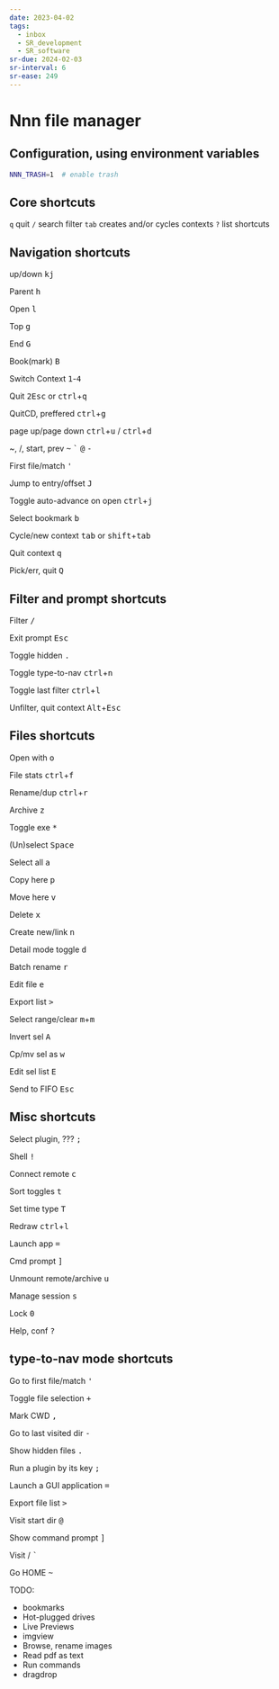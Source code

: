 ```yaml
---
date: 2023-04-02
tags:
  - inbox
  - SR_development
  - SR_software
sr-due: 2024-02-03
sr-interval: 6
sr-ease: 249
---
```


# Nnn file manager

## Configuration, using environment variables
```bash
NNN_TRASH=1  # enable trash
```
## Core shortcuts
`q` quit
`/` search filter
`tab` creates and/or cycles contexts
`?` list shortcuts

## Navigation shortcuts

up/down
&#10;
<kbd>k</kbd><kbd>j</kbd>

Parent
&#10;
<kbd>h</kbd>

Open
&#10;
<kbd>l</kbd>

Top
&#10;
<kbd>g</kbd>

End
&#10;
<kbd>G</kbd>

Book(mark)
&#10;
<kbd>B</kbd>

Switch Context
&#10;
<kbd>1</kbd>-<kbd>4</kbd>

Quit
&#10;
<kbd>2</kbd><kbd>Esc</kbd> or <kbd>ctrl</kbd>+<kbd>q</kbd>

QuitCD, preffered
&#10;
<kbd>ctrl</kbd>+<kbd>g</kbd>

page up/page down
&#10;
<kbd>ctrl</kbd>+<kbd>u</kbd> / <kbd>ctrl</kbd>+<kbd>d</kbd>

~, /, start, prev
&#10;
<kbd>\~</kbd> <kbd>`</kbd> <kbd>@</kbd> <kbd>-</kbd>

First file/match
&#10;
<kbd>'</kbd>

Jump to entry/offset
&#10;
<kbd>J</kbd>

Toggle auto-advance on open
&#10;
<kbd>ctrl</kbd>+<kbd>j</kbd>

Select bookmark
&#10;
<kbd>b</kbd>

Cycle/new context
&#10;
<kbd>tab</kbd> or <kbd>shift</kbd>+<kbd>tab</kbd>

Quit context
&#10;
<kbd>q</kbd>

Pick/err, quit
&#10;
<kbd>Q</kbd>

## Filter and prompt shortcuts
Filter
&#10;
<kbd>/</kbd>

Exit prompt
&#10;
<kbd>Esc</kbd>

Toggle hidden
&#10;
<kbd>.</kbd>

Toggle type-to-nav
&#10;
<kbd>ctrl</kbd>+<kbd>n</kbd>

Toggle last filter
&#10;
<kbd>ctrl</kbd>+<kbd>l</kbd>

Unfilter, quit context
&#10;
<kbd>Alt</kbd>+<kbd>Esc</kbd>

## Files shortcuts

Open with
&#10;
<kbd>o</kbd>

File stats
&#10;
<kbd>ctrl</kbd>+<kbd>f</kbd>

Rename/dup
&#10;
<kbd>ctrl</kbd>+<kbd>r</kbd>

Archive
&#10;
<kbd>z</kbd>

Toggle exe
&#10;
<kbd>*</kbd>

(Un)select
&#10;
<kbd>Space</kbd>

Select all
&#10;
<kbd>a</kbd>

Copy here
&#10;
<kbd>p</kbd>

Move here
&#10;
<kbd>v</kbd>

Delete
&#10;
<kbd>x</kbd>

Create new/link
&#10;
<kbd>n</kbd>

Detail mode toggle
&#10;
<kbd>d</kbd>

Batch rename
&#10;
<kbd>r</kbd>

Edit file
&#10;
<kbd>e</kbd>

Export list
&#10;
<kbd>></kbd>

Select range/clear
&#10;
<kbd>m</kbd>+<kbd>m</kbd>

Invert sel
&#10;
<kbd>A</kbd>

Cp/mv sel as
&#10;
<kbd>w</kbd>

Edit sel list
&#10;
<kbd>E</kbd>

Send to FIFO
&#10;
<kbd>Esc</kbd>

## Misc shortcuts
Select plugin, ???
&#10;
<kbd>;</kbd>

Shell
&#10;
<kbd>!</kbd>

Connect remote
&#10;
<kbd>c</kbd>

Sort toggles
&#10;
<kbd>t</kbd>

Set time type
&#10;
<kbd>T</kbd>

Redraw
&#10;
<kbd>ctrl</kbd>+<kbd>l</kbd>

Launch app
&#10;
<kbd>=</kbd>

Cmd prompt
&#10;
<kbd>]</kbd>

Unmount remote/archive
&#10;
<kbd>u</kbd>

Manage session
&#10;
<kbd>s</kbd>

Lock
&#10;
<kbd>0</kbd>

Help, conf
&#10;
<kbd>?</kbd>
<!--SR:!2023-06-08,4,210-->

## type-to-nav mode shortcuts
Go to first file/match
&#10;
<kbd>'</kbd>

Toggle file selection
&#10;
<kbd>+</kbd>

Mark CWD
&#10;
<kbd>,</kbd>

Go to last visited dir
&#10;
<kbd>-</kbd>

Show hidden files
&#10;
<kbd>.</kbd>

Run a plugin by its key
&#10;
<kbd>;</kbd>

Launch a GUI application
&#10;
<kbd>=</kbd>

Export file list
&#10;
<kbd>></kbd>

Visit start dir
&#10;
<kbd>@</kbd>

Show command prompt
&#10;
<kbd>]</kbd>

Visit /
&#10;
<kbd>`</kbd>

Go HOME
&#10;
<kbd>~</kbd>

TODO:
- bookmarks
- Hot-plugged drives
- Live Previews
- imgview
- Browse, rename images
- Read pdf as text
- Run commands
- dragdrop
